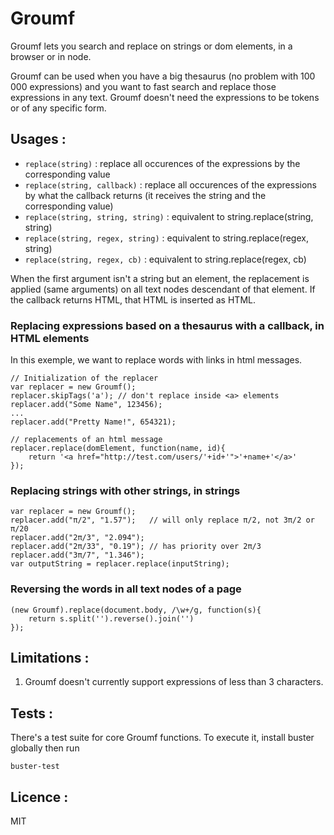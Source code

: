 Groumf
======

Groumf lets you search and replace on strings or dom elements, in a browser or in node.

Groumf can be used when you have a big thesaurus (no problem with 100 000 expressions) and you want to fast search and replace those expressions in any text. Groumf doesn't need the expressions to be tokens or of any specific form.


## Usages :

* `replace(string)` : replace all occurences of the expressions by the corresponding value
* `replace(string, callback)` : replace all occurences of the expressions by what the callback returns (it receives the string and the corresponding value)
* `replace(string, string, string)` : equivalent to string.replace(string, string)
* `replace(string, regex, string)` : equivalent to string.replace(regex, string)
* `replace(string, regex, cb)` : equivalent to string.replace(regex, cb)

When the first argument isn't a string but an element, the replacement is applied (same arguments) on all text nodes descendant of that element. If the callback returns HTML, that HTML is inserted as HTML.


### Replacing expressions based on a thesaurus with a callback, in HTML elements

In this exemple, we want to replace words with links in html messages.
	
	// Initialization of the replacer
	var replacer = new Groumf();
	replacer.skipTags('a'); // don't replace inside <a> elements
	replacer.add("Some Name", 123456);
	...
	replacer.add("Pretty Name!", 654321);

	// replacements of an html message
	replacer.replace(domElement, function(name, id){
		return '<a href="http://test.com/users/'+id+'">'+name+'</a>'
	});

### Replacing strings with other strings, in strings

	var replacer = new Groumf();
	replacer.add("π/2", "1.57");   // will only replace π/2, not 3π/2 or π/20
	replacer.add("2π/3", "2.094");
	replacer.add("2π/33", "0.19"); // has priority over 2π/3
	replacer.add("3π/7", "1.346");
	var outputString = replacer.replace(inputString);
	
### Reversing the words in all text nodes of a page

	(new Groumf).replace(document.body, /\w+/g, function(s){
		return s.split('').reverse().join('')
	});

## Limitations :

1. Groumf doesn't currently support expressions of less than 3 characters.

## Tests :

There's a test suite for core Groumf functions. To execute it, install buster globally then run

    buster-test

## Licence :

MIT

